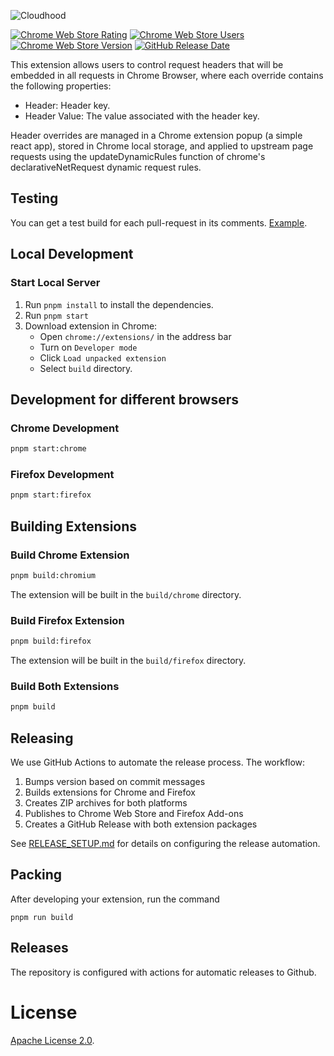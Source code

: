 ![Cloudhood](https://github.com/cloud-ru-tech/cloudhood/assets/24465747/0a026d8b-be14-4f1f-9be3-d4e6056aea20)

<a href="https://chrome.google.com/webstore/detail/cloudhood/hohljodjndmmaiedadcdmnelgdfnbfgp"><img alt="Chrome Web Store Rating" src="https://img.shields.io/chrome-web-store/rating/hohljodjndmmaiedadcdmnelgdfnbfgp?label=Chrome%20Web%20Store%20Rating"></a>
<a href="https://chrome.google.com/webstore/detail/cloudhood/hohljodjndmmaiedadcdmnelgdfnbfgp"><img alt="Chrome Web Store Users" src="https://img.shields.io/chrome-web-store/users/hohljodjndmmaiedadcdmnelgdfnbfgp?label=Chrome%20Web%20Store%20Users&color=%2325c2a0"></a>
<a href="https://chrome.google.com/webstore/detail/cloudhood/hohljodjndmmaiedadcdmnelgdfnbfgp"><img alt="Chrome Web Store Version" src="https://img.shields.io/chrome-web-store/v/hohljodjndmmaiedadcdmnelgdfnbfgp?label=Chrome%20Web%20Store%20Version"></a>
<a href="https://github.com/cloud-ru-tech/cloudhood/releases"><img alt="GitHub Release Date" src="https://img.shields.io/github/release-date/cloud-ru-tech/cloudhood?label=Release%20Date" /></a>

This extension allows users to control request headers that will be embedded in all requests in Chrome Browser, where each override contains the following properties:

- Header: Header key.
- Header Value: The value associated with the header key.

Header overrides are managed in a Chrome extension popup (a simple react app), stored in Chrome local storage, and applied to upstream page requests using the updateDynamicRules function of chrome's declarativeNetRequest dynamic request rules.

## Testing

You can get a test build for each pull-request in its comments. [Example](https://github.com/cloud-ru-tech/cloudhood/pull/1#issuecomment-1713810507).

## Local Development

### Start Local Server

1. Run `pnpm install` to install the dependencies.
1. Run `pnpm start`
1. Download extension in Chrome:
   - Open `chrome://extensions/` in the address bar
   - Turn on `Developer mode`
   - Click `Load unpacked extension`
   - Select `build` directory.

## Development for different browsers

### Chrome Development

```bash
pnpm start:chrome
```

### Firefox Development

```bash
pnpm start:firefox
```

## Building Extensions

### Build Chrome Extension

```bash
pnpm build:chromium
```

The extension will be built in the `build/chrome` directory.

### Build Firefox Extension

```bash
pnpm build:firefox
```

The extension will be built in the `build/firefox` directory.

### Build Both Extensions

```bash
pnpm build
```

## Releasing

We use GitHub Actions to automate the release process. The workflow:
1. Bumps version based on commit messages
2. Builds extensions for Chrome and Firefox
3. Creates ZIP archives for both platforms
4. Publishes to Chrome Web Store and Firefox Add-ons
5. Creates a GitHub Release with both extension packages

See [RELEASE_SETUP.md](RELEASE_SETUP.md) for details on configuring the release automation.

## Packing

After developing your extension, run the command

```
pnpm run build
```

## Releases

The repository is configured with actions for automatic releases to Github.

# License

[Apache License 2.0](LICENSE).

